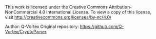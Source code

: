 This work is licensed under the Creative Commons Attribution-NonCommercial 4.0 International License.
To view a copy of this license, visit http://creativecommons.org/licenses/by-nc/4.0/

Author: Q-Vortex
Original repository: https://github.com/Q-Vortex/CryptoParser
